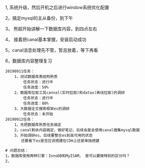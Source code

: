 1, 系统升级，然后开机之后进行window系统优化配置

2，搞定mysql的主从备份，到下午

3， 熊超开始讲解一下数据库内容，到四点左右

4， 接着把canal基本掌握，安装启动成功

5，canal消息处理先不管，暂且放着，等下再看

6，数据库内容整理复习



```shell
20190911任务：
	1，测试数据库表结构熟悉
    	任务状态：进行中
    	任务进度：50%
	2，数据库拉取工具cannal(实时拉取)和datax(离线拉取)的调研
    	任务状态：进行中
    	任务进度：80%
	3，大数据全文搜索框架es的调研
    	任务状态：未开始
20190912任务：
	1，先把数据库熟悉任务搞定
	2，canal剩余内容搞定，做好笔记，后续会是会使用canal搜集mysql数据
	3，开始调研es，后续要整合es到高可用的状态
	   还要看下es是否应该搭建在CDH上还是单独搭建
```





```shell
# 问题总结：
1，数据库使用两种引擎：InnoDB和MyISAM， 是可以要做特别的区分吗？
2，
```


